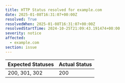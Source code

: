```yaml
---
title: HTTP Status resolved for example.com
date: 2025-01-08T16:31:07+00:00Z
resolved: True
resolvedWhen: 2025-01-08T16:31:07+00:00Z
resolvedStartTime: 2024-10-25T21:09:43.191474+00:00
severity: notice
affected:
  - example.com
section: issue
---
```


| Expected Statuses | Actual Status  |
|-------------------|----------------|
| 200, 301, 302 | 200 |

